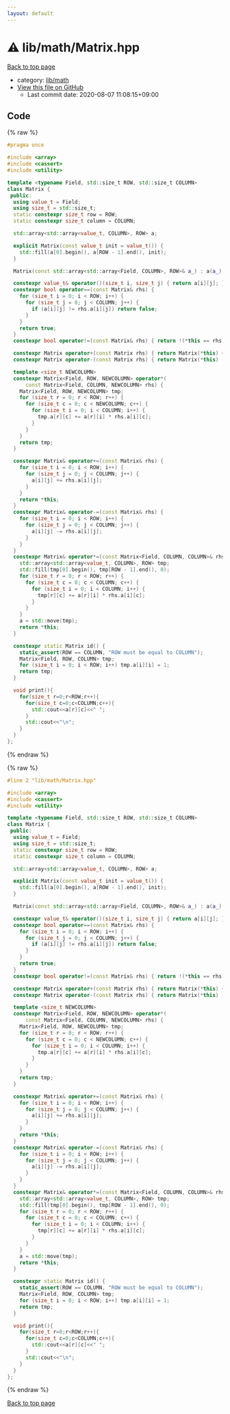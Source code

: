 ```yaml
---
layout: default
---
```


<!-- mathjax config similar to math.stackexchange -->
<script type="text/javascript" async
  src="https://cdnjs.cloudflare.com/ajax/libs/mathjax/2.7.5/MathJax.js?config=TeX-MML-AM_CHTML">
</script>
<script type="text/x-mathjax-config">
  MathJax.Hub.Config({
    TeX: { equationNumbers: { autoNumber: "AMS" }},
    tex2jax: {
      inlineMath: [ ['$','$'] ],
      processEscapes: true
    },
    "HTML-CSS": { matchFontHeight: false },
    displayAlign: "left",
    displayIndent: "2em"
  });
</script>

<script type="text/javascript" src="https://cdnjs.cloudflare.com/ajax/libs/jquery/3.4.1/jquery.min.js"></script>
<script src="https://cdn.jsdelivr.net/npm/jquery-balloon-js@1.1.2/jquery.balloon.min.js" integrity="sha256-ZEYs9VrgAeNuPvs15E39OsyOJaIkXEEt10fzxJ20+2I=" crossorigin="anonymous"></script>
<script type="text/javascript" src="../../../assets/js/copy-button.js"></script>
<link rel="stylesheet" href="../../../assets/css/copy-button.css" />


# :warning: lib/math/Matrix.hpp

<a href="../../../index.html">Back to top page</a>

* category: <a href="../../../index.html#b524a7b47b8ed72180f0e5150ab6d934">lib/math</a>
* <a href="{{ site.github.repository_url }}/blob/master/lib/math/Matrix.hpp">View this file on GitHub</a>
    - Last commit date: 2020-08-07 11:08:15+09:00




## Code

<a id="unbundled"></a>
{% raw %}
```cpp
#pragma once

#include <array>
#include <cassert>
#include <utility>

template <typename Field, std::size_t ROW, std::size_t COLUMN>
class Matrix {
 public:
  using value_t = Field;
  using size_t = std::size_t;
  static constexpr size_t row = ROW;
  static constexpr size_t column = COLUMN;

  std::array<std::array<value_t, COLUMN>, ROW> a;

  explicit Matrix(const value_t init = value_t()) {
    std::fill(a[0].begin(), a[ROW - 1].end(), init);
  }

  Matrix(const std::array<std::array<Field, COLUMN>, ROW>& a_) : a(a_) {}

  constexpr value_t& operator()(size_t i, size_t j) { return a[i][j]; }
  constexpr bool operator==(const Matrix& rhs) {
    for (size_t i = 0; i < ROW; i++) {
      for (size_t j = 0; j < COLUMN; j++) {
        if (a[i][j] != rhs.a[i][j]) return false;
      }
    }
    return true;
  }
  constexpr bool operator!=(const Matrix& rhs) { return !(*this == rhs); }

  constexpr Matrix operator+(const Matrix rhs) { return Matrix(*this) += rhs; }
  constexpr Matrix operator-(const Matrix rhs) { return Matrix(*this) -= rhs; }

  template <size_t NEWCOLUMN>
  constexpr Matrix<Field, ROW, NEWCOLUMN> operator*(
      const Matrix<Field, COLUMN, NEWCOLUMN> rhs) {
    Matrix<Field, ROW, NEWCOLUMN> tmp;
    for (size_t r = 0; r < ROW; r++) {
      for (size_t c = 0; c < NEWCOLUMN; c++) {
        for (size_t i = 0; i < COLUMN; i++) {
          tmp.a[r][c] += a[r][i] * rhs.a[i][c];
        }
      }
    }
    return tmp;
  }

  constexpr Matrix& operator+=(const Matrix& rhs) {
    for (size_t i = 0; i < ROW; i++) {
      for (size_t j = 0; j < COLUMN; j++) {
        a[i][j] += rhs.a[i][j];
      }
    }
    return *this;
  }
  constexpr Matrix& operator-=(const Matrix& rhs) {
    for (size_t i = 0; i < ROW; i++) {
      for (size_t j = 0; j < COLUMN; j++) {
        a[i][j] -= rhs.a[i][j];
      }
    }
  }
  constexpr Matrix& operator*=(const Matrix<Field, COLUMN, COLUMN>& rhs) {
    std::array<std::array<value_t, COLUMN>, ROW> tmp;
    std::fill(tmp[0].begin(), tmp[ROW - 1].end(), 0);
    for (size_t r = 0; r < ROW; r++) {
      for (size_t c = 0; c < COLUMN; c++) {
        for (size_t i = 0; i < COLUMN; i++) {
          tmp[r][c] += a[r][i] * rhs.a[i][c];
        }
      }
    }
    a = std::move(tmp);
    return *this;
  }

  constexpr static Matrix id() {
    static_assert(ROW == COLUMN, "ROW must be equal to COLUMN");
    Matrix<Field, ROW, COLUMN> tmp;
    for (size_t i = 0; i < ROW; i++) tmp.a[i][i] = 1;
    return tmp;
  }

  void print(){
    for(size_t r=0;r<ROW;r++){
      for(size_t c=0;c<COLUMN;c++){
        std::cout<<a[r][c]<<" ";
      }
      std::cout<<"\n";
    }
  }
};
```
{% endraw %}

<a id="bundled"></a>
{% raw %}
```cpp
#line 2 "lib/math/Matrix.hpp"

#include <array>
#include <cassert>
#include <utility>

template <typename Field, std::size_t ROW, std::size_t COLUMN>
class Matrix {
 public:
  using value_t = Field;
  using size_t = std::size_t;
  static constexpr size_t row = ROW;
  static constexpr size_t column = COLUMN;

  std::array<std::array<value_t, COLUMN>, ROW> a;

  explicit Matrix(const value_t init = value_t()) {
    std::fill(a[0].begin(), a[ROW - 1].end(), init);
  }

  Matrix(const std::array<std::array<Field, COLUMN>, ROW>& a_) : a(a_) {}

  constexpr value_t& operator()(size_t i, size_t j) { return a[i][j]; }
  constexpr bool operator==(const Matrix& rhs) {
    for (size_t i = 0; i < ROW; i++) {
      for (size_t j = 0; j < COLUMN; j++) {
        if (a[i][j] != rhs.a[i][j]) return false;
      }
    }
    return true;
  }
  constexpr bool operator!=(const Matrix& rhs) { return !(*this == rhs); }

  constexpr Matrix operator+(const Matrix rhs) { return Matrix(*this) += rhs; }
  constexpr Matrix operator-(const Matrix rhs) { return Matrix(*this) -= rhs; }

  template <size_t NEWCOLUMN>
  constexpr Matrix<Field, ROW, NEWCOLUMN> operator*(
      const Matrix<Field, COLUMN, NEWCOLUMN> rhs) {
    Matrix<Field, ROW, NEWCOLUMN> tmp;
    for (size_t r = 0; r < ROW; r++) {
      for (size_t c = 0; c < NEWCOLUMN; c++) {
        for (size_t i = 0; i < COLUMN; i++) {
          tmp.a[r][c] += a[r][i] * rhs.a[i][c];
        }
      }
    }
    return tmp;
  }

  constexpr Matrix& operator+=(const Matrix& rhs) {
    for (size_t i = 0; i < ROW; i++) {
      for (size_t j = 0; j < COLUMN; j++) {
        a[i][j] += rhs.a[i][j];
      }
    }
    return *this;
  }
  constexpr Matrix& operator-=(const Matrix& rhs) {
    for (size_t i = 0; i < ROW; i++) {
      for (size_t j = 0; j < COLUMN; j++) {
        a[i][j] -= rhs.a[i][j];
      }
    }
  }
  constexpr Matrix& operator*=(const Matrix<Field, COLUMN, COLUMN>& rhs) {
    std::array<std::array<value_t, COLUMN>, ROW> tmp;
    std::fill(tmp[0].begin(), tmp[ROW - 1].end(), 0);
    for (size_t r = 0; r < ROW; r++) {
      for (size_t c = 0; c < COLUMN; c++) {
        for (size_t i = 0; i < COLUMN; i++) {
          tmp[r][c] += a[r][i] * rhs.a[i][c];
        }
      }
    }
    a = std::move(tmp);
    return *this;
  }

  constexpr static Matrix id() {
    static_assert(ROW == COLUMN, "ROW must be equal to COLUMN");
    Matrix<Field, ROW, COLUMN> tmp;
    for (size_t i = 0; i < ROW; i++) tmp.a[i][i] = 1;
    return tmp;
  }

  void print(){
    for(size_t r=0;r<ROW;r++){
      for(size_t c=0;c<COLUMN;c++){
        std::cout<<a[r][c]<<" ";
      }
      std::cout<<"\n";
    }
  }
};

```
{% endraw %}

<a href="../../../index.html">Back to top page</a>

